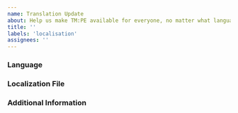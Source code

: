 ```yaml
---
name: Translation Update
about: Help us make TM:PE available for everyone, no matter what language.
title: ''
labels: 'localisation'
assignees: ''
---
```


<!-- Want to see an example translation update before you submit one? See this: https://bit.ly/tmpe-ett -->
<!-- Trying to understand how to submit a translation update? See this: https://bit.ly/tmpe-localisation -->

### Language
<!-- What language are you trying to update? -->


### Localization File
<!-- If you're familiar with github, go ahead and send us a Pull Request instead of submitting this issue. If not, click below this comment then drag-and-drop your translation file to upload it here. Alternatively, you can paste the URL to the file below. -->


### Additional Information
<!-- Want to let us know anything else? Tell us below. -->
